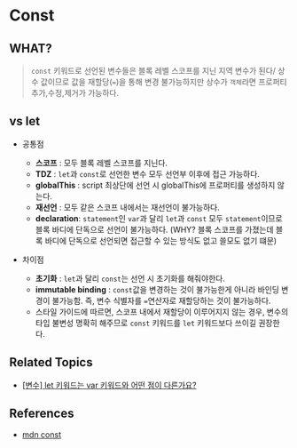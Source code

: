 # Const

## WHAT?

> `const` 키워드로 선언된 변수들은 블록 레벨 스코프를 지닌 지역 변수가 된다/
> 상수 값이므로 값을 재할당(`=`)을 통해 변경 불가능하지만 상수가 `객체`라면 프로퍼티 추가,수정,제거가 가능하다.

## vs let

- 공통점

  - **스코프** : 모두 블록 레벨 스코프를 지닌다.
  - **TDZ** : `let`과 `const`로 선언한 변수 모두 선언부 이후에 접근 가능하다.
  - **globalThis** : script 최상단에 선언 시 globalThis에 프로퍼티를 생성하지 않는다.
  - **재선언** : 모두 같은 스코프 내에서는 재선언이 불가능하다.
  - **declaration**: `statement`인 `var`과 달리 `let`과 `const` 모두 `statement`이므로 블록 바디에 단독으로 선언이 불가능하다. (WHY? 블록 스코프를 가졌는데 블록 바디에 단독으로 선언되면 접근할 수 있는 방식도 없고 쓸모도 없기 떄문)

- 차이점
  - **초기화** : `let`과 달리 `const`는 선언 시 초기화를 해줘야한다.
  - **immutable binding** : `const`값을 변경하는 것이 불가능한게 아니라 바인딩 변경이 불가능함. 즉, 변수 식별자를 `=`연산자로 재할당하는 것이 불가능하다.
  - 스타일 가이드에 따르면, 스코프 내에서 재할당이 이루어지지 않는 경우, 변수의 타입 불변성 명확히 해주므로 `const` 키워드를 `let` 키워드보다 쓰이길 권장한다.

## Related Topics

- [[변수] let 키워드는 var 키워드와 어떤 점이 다른가요?](https://github.com/Pyotato/tech_interview/blob/JS/variable/variables.md#keywords)

## References

- [mdn const](https://developer.mozilla.org/en-US/docs/Web/JavaScript/Reference/Statements/const)
